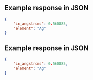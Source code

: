 ## Example response in JSON

```json
{
    "in_angstroms": 0.560885, 
    "element": "Ag"
}
```

## Example response in JSON

```json
{
    "in_angstroms": 0.560885, 
    "element": "Ag"
}
```

